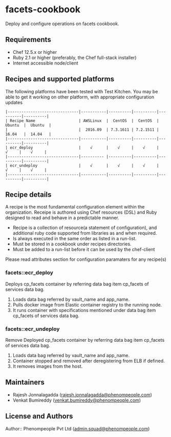 facets-cookbook
=========================
Deploy and configure  operations on facets cookbook.

Requirements
------------
* Chef 12.5.x or higher
* Ruby 2.1 or higher (preferably, the Chef full-stack installer)
* Internet accessible node/client 

Recipes and supported platforms
-------------------------------
The following platforms have been tested with Test Kitchen. You may be 
able to get it working on other platform, with appropriate configuration updates
```
|-------------------------------|-----------|----------|----------|----------|----------|
| Recipe Name                   | AWSLinux  |  CentOS  |  CentOS  |  Ubuntu  |  Ubuntu  |
|                               |  2016.09  | 7.3.1611 | 7.2.1511 |  16.04   |  14.04   | 
|-------------------------------|-----------|----------|----------|----------|----------|
| ecr_deploy                    |    √      |    √     |    √     |    √     |    √     |    
|-------------------------------|---------- |----------|----------|----------|----------|
| ecr_undeploy                  |    √      |    √     |    √     |    √     |    √     |    
|-------------------------------|-----------|----------|----------|----------|----------|

```
Recipe details
----------------

A recipe is the most fundamental configuration element within the organization. Receipe is authored using 
Chef resources (DSL) and Ruby designed to read and behave in a predictable manner.

* Recipe is a collection of resource(a statement of configuration),
  and additional ruby code supported from libraries as and when required.
* Is always executed in the same order as listed in a run-list. 
* Must be stored in a cookbook under recipes directories.
* Must be added to a run-list before it can be used by the chef-client

Please read attributes section for configuration paramaters for any recipe(s)

### facets::ecr_deploy

Deploys cp_facets container by referring data bag item cp_facets of services data bag.

1. Loads data bag referred by vault_name and app_name.
1. Pulls docker image from Elastic container registry to the running node.
1. It runs container with specifications mentioned under data bag item cp_facets of services data bag.

### facets::ecr_undeploy

Remove Deployed cp_facets container by referring data bag item cp_facets of services data bag.

1. Loads data bag referred by vault_name and app_name.
1. Container stopped and removed after deregistering from ELB if defined.
1. It removes images from the host.

## Maintainers

* Rajesh Jonnalagadda (<rajesh.jonnalagadda@phenompeople.com>)
* Venkat Bumireddy    (<venkat.bumireddy@phenompeople.com>)

## License and Authors

Author:: Phenompeople Pvt Ltd (<admin.squad@phenompeople.com>)
